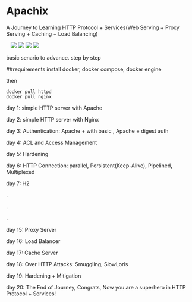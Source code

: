 # Apachix
A Journey to Learning HTTP Protocol + Services(Web Serving + Proxy Serving + Caching + Load Balancing)

&nbsp;&nbsp;
<img src="https://img.shields.io/static/v1?label=&labelColor=white&message=Nginx&color=darkgreen&style=flat&logo=Nginx&logoColor=black">
<img src="https://img.shields.io/badge/apache-%23D42029.svg?style=flat&logo=apache&logoColor=white">
<img src="https://img.shields.io/static/v1?label=&labelColor=white&message=Docker&color=blue&style=plastic&logo=docker&logoColor=black">
<img src="https://img.shields.io/badge/apache-%23D42029.svg?style=flat&logo=apache&logoColor=e77426&color=white&lablecolor=e77426&Color=black">


basic senario to advance. step by step



##requirements
install docker, docker compose, docker engine

then 

```
docker pull httpd
docker pull nginx
```

day 1: simple HTTP server with Apache

day 2: simple HTTP server with Nginx

day 3: Authentication: Apache + with basic , Apache + digest auth

day 4: ACL and Access Management

day 5: Hardening

day 6: HTTP Connection: parallel, Persistent(Keep-Alive), Pipelined, Multiplexed

day 7: H2

.

.

. 

day 15: Proxy Server

day 16: Load Balancer

day 17: Cache Server

day 18: Over HTTP Attacks: Smuggling, SlowLoris

day 19: Hardening + Mitigation

day 20: The End of Journey, Congrats, Now you are a superhero in HTTP Protocol + Services!

